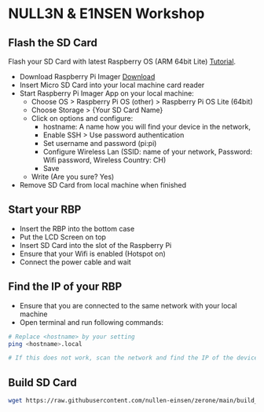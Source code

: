 # NULL3N & E1NSEN Workshop

## Flash the SD Card

Flash your SD Card with latest Raspberry OS (ARM 64bit Lite) [Tutorial](https://www.raspberrypi.com/documentation/computers/getting-started.html).
- Download Raspberry Pi Imager [Download](https://www.raspberrypi.com/software/)
- Insert Micro SD Card into your local machine card reader
- Start Raspberry Pi Imager App on your local machine:
  - Choose OS > Raspberry Pi OS (other) > Raspberry Pi OS Lite (64bit)
  - Choose Storage > {Your SD Card Name}
  - Click on options and configure:
    - hostname: A name how you will find your device in the network, <hostname>
    - Enable SSH > Use password authentication
    - Set username and password (pi:pi)
    - Configure Wireless Lan (SSID: name of your network, Password: Wifi password, Wireless Country: CH)
    - Save
  - Write (Are you sure? Yes)
- Remove SD Card from local machine when finished

## Start your RBP
- Insert the RBP into the bottom case
- Put the LCD Screen on top
- Insert SD Card into the slot of the Raspberry Pi
- Ensure that your Wifi is enabled (Hotspot on)
- Connect the power cable and wait

## Find the IP of your RBP
- Ensure that you are connected to the same network with your local machine
- Open terminal and run following commands:

```bash
# Replace <hostname> by your setting
ping <hostname>.local

# If this does not work, scan the network and find the IP of the device with your hostname

```


## Build SD Card

```bash
wget https://raw.githubusercontent.com/nullen-einsen/zerone/main/build_sdcard.sh && sudo bash build_sdcard.sh
```
